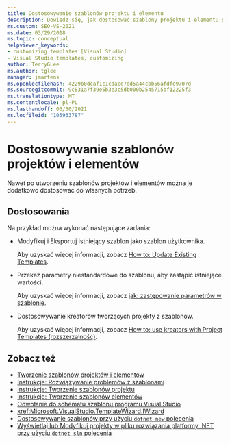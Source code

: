 ```yaml
---
title: Dostosowywanie szablonów projektu i elementu
description: Dowiedz się, jak dostosować szablony projektu i elementu po ich utworzeniu.
ms.custom: SEO-VS-2021
ms.date: 03/29/2018
ms.topic: conceptual
helpviewer_keywords:
- customizing templates [Visual Studio]
- Visual Studio templates, customizing
author: TerryGLee
ms.author: tglee
manager: jmartens
ms.openlocfilehash: 4229b0dcaf1c1cdacd7dd5a44cbb56afdfe9707d
ms.sourcegitcommit: 9c831a7f39e5b3e3c5db000b2545715bf12225f3
ms.translationtype: MT
ms.contentlocale: pl-PL
ms.lasthandoff: 03/30/2021
ms.locfileid: "105933787"
---
```

# <a name="customize-project-and-item-templates"></a>Dostosowywanie szablonów projektów i elementów

Nawet po utworzeniu szablonów projektów i elementów można je dodatkowo dostosować do własnych potrzeb.

## <a name="customizations"></a>Dostosowania

Na przykład można wykonać następujące zadania:

- Modyfikuj i Eksportuj istniejący szablon jako szablon użytkownika.

   Aby uzyskać więcej informacji, zobacz [How to: Update Existing Templates](../ide/how-to-update-existing-templates.md).

- Przekaż parametry niestandardowe do szablonu, aby zastąpić istniejące wartości.

   Aby uzyskać więcej informacji, zobacz [jak: zastępowanie parametrów w szablonie](../ide/how-to-substitute-parameters-in-a-template.md).

- Dostosowywanie kreatorów tworzących projekty z szablonów.

   Aby uzyskać więcej informacji, zobacz [How to: use kreators with Project Templates (rozszerzalność)](../extensibility/how-to-use-wizards-with-project-templates.md).

## <a name="see-also"></a>Zobacz też

- [Tworzenie szablonów projektów i elementów](../ide/creating-project-and-item-templates.md)
- [Instrukcje: Rozwiązywanie problemów z szablonami](../ide/how-to-troubleshoot-templates.md)
- [Instrukcje: Tworzenie szablonów projektu](../ide/how-to-create-project-templates.md)
- [Instrukcje: Tworzenie szablonów elementów](../ide/how-to-create-item-templates.md)
- [Odwołanie do schematu szablonu programu Visual Studio](../extensibility/visual-studio-template-schema-reference.md)
- <xref:Microsoft.VisualStudio.TemplateWizard.IWizard>
- [Dostosowywanie szablonów przy użyciu `dotnet new` polecenia](/dotnet/core/tools/custom-templates/)
- [Wyświetlaj lub Modyfikuj projekty w pliku rozwiązania platformy .NET przy użyciu `dotnet sln` polecenia](/dotnet/core/tools/dotnet-sln/)
